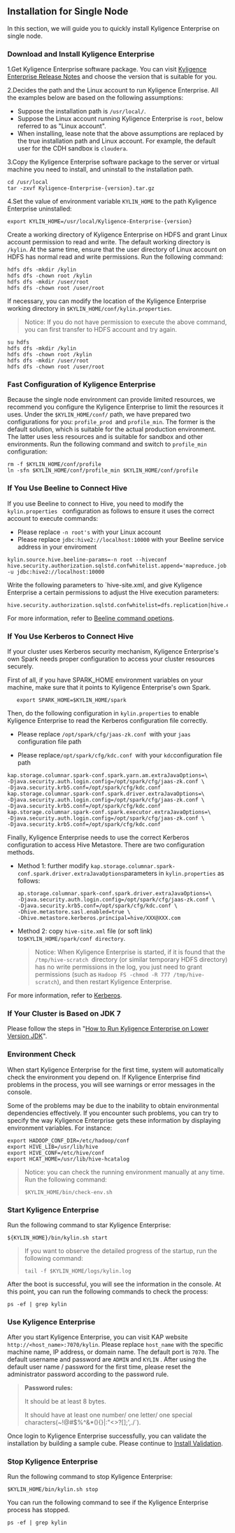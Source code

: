 ## Installation for Single Node

In this section, we will guide you to quickly install Kyligence Enterprise on single node.

### Download and Install Kyligence Enterprise

1.Get Kyligence Enterprise software package. You can visit [Kyligence Enterprise Release Notes](../release/README.md) and choose the version that is suitable for you.

2.Decides the path and the Linux account to run Kyligence Enterprise. All the examples below are based on the following assumptions:

- Suppose the installation path is `/usr/local/`.
- Suppose the Linux account running Kyligence Enterprise is `root`, below referred to as "Linux account".
- When installing, lease note that the above assumptions are replaced by the true installation path and Linux account. For example, the default user for the CDH sandbox is `cloudera`.


3.Copy the Kyligence Enterprise software package to the server or virtual machine you need to install, and uninstall to the installation path.

```shell
cd /usr/local
tar -zxvf Kyligence-Enterprise-{version}.tar.gz
```
4.Set the value of environment variable `KYLIN_HOME` to the path Kyligence Enterprise uninstalled:

```shell
export KYLIN_HOME=/usr/local/Kyligence-Enterprise-{version}
```

Create a working directory of Kyligence Enterprise on HDFS and grant Linux account permission to read and write. The default working directory is `/kylin`. At the same time, ensure that the user directory of Linux account on HDFS has normal read and write permissions. Run the following command:

```shell
hdfs dfs -mkdir /kylin
hdfs dfs -chown root /kylin
hdfs dfs -mkdir /user/root
hdfs dfs -chown root /user/root
```
If necessary, you can modify the location of the Kyligence Enterprise working directory in `$KYLIN_HOME/conf/kylin.properties`.

> Notice: If you do not have permission to execute the above command, you can first transfer to HDFS account and try again.
>

```shell
su hdfs
hdfs dfs -mkdir /kylin
hdfs dfs -chown root /kylin
hdfs dfs -mkdir /user/root
hdfs dfs -chown root /user/root
```
### Fast Configuration of Kyligence Enterprise


Because the single node environment can provide limited resources, we recommend you configure the Kyligence Enterprise to limit the resources it uses. Under the `$KYLIN_HOME/conf/` path, we have prepared two configurations for you: `profile_prod `and `profile_min`. The former is the default solution, which is suitable for the actual production environment. The latter uses less resources and is suitable for sandbox and other environments. Run the following command and switch to `profile_min` configuration:

```shell
rm -f $KYLIN_HOME/conf/profile
ln -sfn $KYLIN_HOME/conf/profile_min $KYLIN_HOME/conf/profile
```

### If You Use Beeline to Connect Hive

If you use Beeline to connect to Hive, you need to modify the `kylin.properties ` configuration as follows to ensure it uses the correct account to execute commands:

- Please replace  `-n root's` with your Linux account
- Please replace `jdbc:hive2://localhost:10000` with your Beeline service address in your enviroment

```properties
kylin.source.hive.beeline-params=-n root --hiveconf
hive.security.authorization.sqlstd.confwhitelist.append='mapreduce.job.*|dfs.*' -u jdbc:hive2://localhost:10000
```

Write the following parameters to `hive-site.xml, and give Kyligence Enterprise a certain permissions to adjust the Hive execution parameters:

```properties
hive.security.authorization.sqlstd.confwhitelist=dfs.replication|hive.exec.compress.output|hive.auto.convert.join.noconditionaltask.*|mapred.output.compression.type|mapreduce.job.split.metainfo.maxsize
```

For more information, refer to [Beeline command opetions](https://cwiki.apache.org/confluence/display/Hive/HiveServer2+Clients#HiveServer2Clients-BeelineCommandOptions).

### If You Use Kerberos to Connect Hive

If your cluster uses Kerberos security mechanism, Kyligence Enterprise's own Spark needs proper configuration to access your cluster resources securely.

First of all, if you have SPARK_HOME environment variables on your machine, make sure that it points to Kyligence Enterprise's own Spark.

```shell
   export SPARK_HOME=$KYLIN_HOME/spark
```

Then, do the following configuration in `kylin.properties` to enable Kyligence Enterprise to read the Kerberos configuration file correctly.

- Please replace `/opt/spark/cfg/jaas-zk.conf `with your `jaas` configuration file path

- Please replace`/opt/spark/cfg/kdc.conf `with your `kdc`configuration file path

```properties
kap.storage.columnar.spark-conf.spark.yarn.am.extraJavaOptions=\
-Djava.security.auth.login.config=/opt/spark/cfg/jaas-zk.conf \
-Djava.security.krb5.conf=/opt/spark/cfg/kdc.conf
kap.storage.columnar.spark-conf.spark.driver.extraJavaOptions=\
-Djava.security.auth.login.config=/opt/spark/cfg/jaas-zk.conf \
-Djava.security.krb5.conf=/opt/spark/cfg/kdc.conf
kap.storage.columnar.spark-conf.spark.executor.extraJavaOptions=\
-Djava.security.auth.login.config=/opt/spark/cfg/jaas-zk.conf \
-Djava.security.krb5.conf=/opt/spark/cfg/kdc.conf
```

Finally, Kyligence Enterprise needs to use the correct Kerberos configuration to access Hive Metastore. There are two configuration methods.

- Method 1: further modify `kap.storage.columnar.spark-conf.spark.driver.extraJavaOptions`parameters in `kylin.properties` as follows:

  ```properties
  ap.storage.columnar.spark-conf.spark.driver.extraJavaOptions=\
  -Djava.security.auth.login.config=/opt/spark/cfg/jaas-zk.conf \
  -Djava.security.krb5.conf=/opt/spark/cfg/kdc.conf \
  -Dhive.metastore.sasl.enabled=true \
  -Dhive.metastore.kerberos.principal=hive/XXX@XXX.com
  ```

- Method 2: copy `hive-site.xml` file (or soft link) to`$KYLIN_HOME/spark/conf directory`.

  > Notice: When Kyligence Enterprise is started, if it is found that the `/tmp/hive-scratch `directory (or similar temporary HDFS directory) has no write permissions in the log, you just need to grant permissions (such as `Hadoop FS -chmod -R 777 /tmp/hive-scratch`), and then restart Kyligence Enterprise.

For more information, refer to [Kerberos](C:\Users\yicen.du\Documents\GitHub\KAP-Manual\en\security\kerberos.en.md).

### If Your Cluster is Based on JDK 7

Please follow the steps in "[How to Run Kyligence Enterprise on Lower Version JDK](about_low_version_jdk.en.md)".

### Environment Check

When start Kyligence Enterprise for the first time, system will automatically check the environment you depend on. If Kyligence Enterprise find problems in the process, you will see warnings or error messages in the console.

Some of the problems may be due to the inability to obtain environmental dependencies effectively. If you encounter such problems, you can try to specify the way Kyligence Enterprise gets these information by displaying environment variables. For instance:

```shell
export HADOOP_CONF_DIR=/etc/hadoop/conf
export HIVE_LIB=/usr/lib/hive
export HIVE_CONF=/etc/hive/conf
export HCAT_HOME=/usr/lib/hive-hcatalog
```

> Notice: you can check the running environment manually at any time. Run the following command:
>
> ```shell
> $KYLIN_HOME/bin/check-env.sh
> ```

### Start Kyligence Enterprise

Run the following command to star Kyligence Enterprise:

```shell
${KYLIN_HOME}/bin/kylin.sh start
```

> If you want to observe the detailed progress of the startup, run the following command:
>
> ```shell
> tail -f $KYLIN_HOME/logs/kylin.log
> ```

After the boot is successful, you will see the information in the console. At this point, you can run the following commands to check the process:

```shell
ps -ef | grep kylin
```

### Use Kyligence Enterprise

After you start Kyligence Enterprise, you can visit KAP website `http://<host_name>:7070/kylin`. Please replace `host_name` with the specific machine name, IP address, or domain name. The default port is `7070`. The default username and password are `ADMIN` and `KYLIN` . After using the default user name / password for the first time, please reset the administrator password according to the password rule.

> **Password rules:**
>
> It should be at least 8 bytes.
>
> It should have at least one number/ one letter/ one special characters(~!@#$%^&*(){}|:"<>?[];',./`).

Once login to Kyligence Enterprise successfully, you can validate the installation by building a sample cube. Please continue to [Install Validation](install_validate.en.md).

### Stop Kyligence Enterprise
Run the following command to stop Kyligence Enterprise:

```shell
$KYLIN_HOME/bin/kylin.sh stop
```

You can run the following command to see if the Kyligence Enterprise process has stopped.

```shell
ps -ef | grep kylin
```

